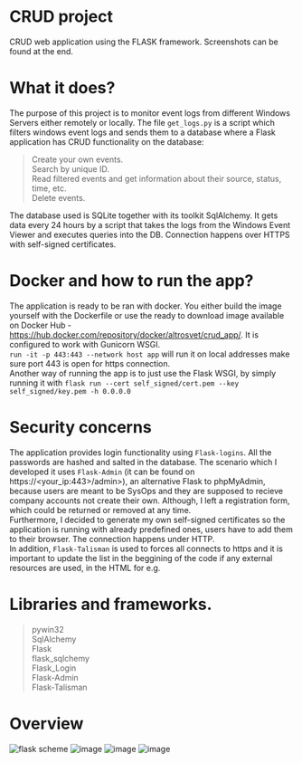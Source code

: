 # CRUD project 
 CRUD web application using the FLASK framework. Screenshots can be found at the end.




# What it does?
The purpose of this project is to monitor event logs from different Windows Servers either remotely or locally. The file `get_logs.py` is a script which filters windows event logs and sends them to a database where a Flask application has CRUD functionality on the database:
> Create your own events. <br>
> Search by unique ID.<br>
> Read filtered events and get information about their source, status, time, etc.<br>
> Delete events.

The database used is SQLite together with its toolkit SqlAlchemy.
It gets data every 24 hours by a script that takes the logs from the Windows Event Viewer and executes queries into the DB.
Connection happens over HTTPS with self-signed certificates.

# Docker and how to run the app?
The application is ready to be ran with docker. You either build the image yourself with the Dockerfile or use the ready to download image available on Docker Hub - https://hub.docker.com/repository/docker/altrosvet/crud_app/. It is configured to work with Gunicorn WSGI. <br>`run -it -p 443:443 --network host app` will run it on local addresses make sure port 443 is open for https connection. <br>
Another way of running the app is to just use the Flask WSGI, by simply running it with  `flask run --cert self_signed/cert.pem --key self_signed/key.pem -h 0.0.0.0`

# Security concerns
The application provides login functionality using `Flask-logins`. All the passwords are hashed and salted in the database. The scenario which I developed it uses `Flask-Admin` (it can be found on https://<your_ip:443>/admin>), an alternative Flask  to phpMyAdmin, because users are meant to be SysOps and they are supposed to recieve company accounts not create their own. Although, I left a registration form, which could be returned or removed at any time. <br>
Furthermore, I decided to generate my own self-signed certificates so the application is running with already predefined ones, users have to add them to their browser. The connection happens under HTTP.<br>
In addition, `Flask-Talisman` is used to forces all connects to https and it is important to update the list in the beggining of the code if any external resources are used, in the HTML for e.g. 


# Libraries and frameworks.
>pywin32 <br>
>SqlAlchemy<br>
>Flask<br>
>flask_sqlchemy<br>
>Flask_Login<br>
>Flask-Admin<br>
>Flask-Talisman

# Overview
![flask scheme](https://user-images.githubusercontent.com/37861327/164088467-0ccaf220-7fde-4fcb-8b79-e5e5fe333228.png)
 ![image](https://user-images.githubusercontent.com/37861327/170061660-40efdd0a-9f1e-4e1d-83b6-fa1253eeed06.png)
![image](https://user-images.githubusercontent.com/37861327/170062099-044ed539-2641-4ee1-97cd-341b48505044.png)
![image](https://user-images.githubusercontent.com/37861327/170062281-3e57068d-05e9-42a2-a34d-d14ad7d60232.png)

